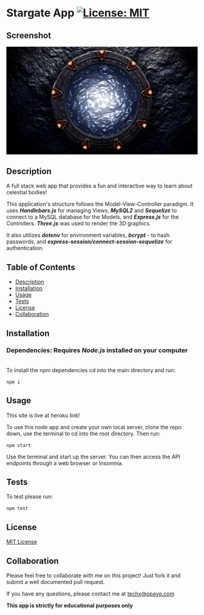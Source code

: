 # Stargate App [![License: MIT](https://img.shields.io/badge/License-MIT-yellow.svg)](https://opensource.org/licenses/MIT)

## Screenshot

<div align="center"><img width="710" alt="Screen Shot 2021-08-03 at 1 44 50 PM" src="./public/assets/launch.jpeg"></div>

## Description

A full stack web app that provides a fun and interactive way to learn about celestial bodies!

This application's structure follows the Model-View-Controller paradigm. It uses **_Handlebars.js_** for managing Views, **_MySQL2_** and **_Sequelize_** to connect to a MySQL database for the Models, and **_Express.js_** for the Controllers. **_Three.js_** was used to render the 3D graphics.

It also utilizes **_dotenv_** for environment variables, **_bcrypt_** - to hash passwords, and **_express-session/connect-session-sequelize_** for authentication.

## Table of Contents

- [Description](#Description)
- [Installation](#Installation)
- [Usage](#Usage)
- [Tests](#Tests)
- [License](#License)
- [Collaboration](#Collaboration)

## Installation

### Dependencies: **Requires** **_Node.js_** installed on your computer

\
To install the npm dependencies cd into the main directory and run:

```
npm i

```

## Usage

This site is live at heroku link!

To use this node app and create your own local server, clone the repo down, use the terminal to cd into the root directory. Then run:

```
npm start
```

Use the terminal and start up the server. You can then access the API endpoints through a web browser or Insomnia.

## Tests

To test please run:

```
npm test
```

## License

[MIT License](https://opensource.org/licenses/MIT)

## Collaboration

Please feel free to collaborate with me on this project! Just fork it and submit a well documented pull request.

If you have any questions, please contact me at techx@opayq.com

**This app is strictly for educational purposes only**
